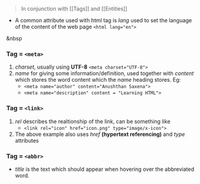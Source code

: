 > In conjunction with [[Tags]] and [[Entities]]

- A common attribute used with html tag is *lang* used to set the language of the content of the web page `<html lang="en">`

&nbsp

### Tag = `<meta>`
1. *charset*, usually using **UTF-8** `<meta charset="UTF-8">`
2. *name* for giving some information/definition, used together with *content* which stores the word content which the *name* heading stores. Eg:
	- `<meta name="author" content="Anushthan Saxena">`
	- `<meta name="description" content = "Learning HTML">`

### Tag = `<link>`
1. *rel* describes the realtionship of the link, can be something like 
	- `<link rel="icon" href="icon.png" type="image/x-icon">`
2. The above example also uses *href* **(hypertext referencing)** and *type* attributes

### Tag = `<abbr>`
- *title* is the text which should appear when hovering over the abbreviated word.